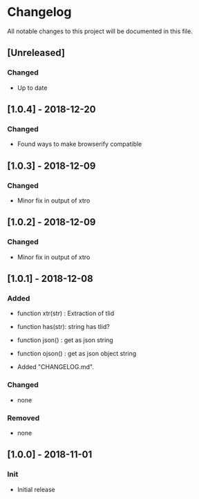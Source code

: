 # Changelog
All notable changes to this project will be documented in this file.
 
## [Unreleased]
### Changed
- Up to date

## [1.0.4] - 2018-12-20
### Changed
- Found ways to make browserify compatible

## [1.0.3] - 2018-12-09
### Changed
- Minor fix in output of xtro

## [1.0.2] - 2018-12-09
### Changed
- Minor fix in output of xtro

## [1.0.1] - 2018-12-08
### Added
- function xtr(str) : Extraction of tlid
- function has(str): string has tlid?
- function json() : get as json string
- function ojson() : get as json object string

- Added  "CHANGELOG.md".

### Changed
- none

### Removed
- none

## [1.0.0] - 2018-11-01
### Init
- Initial release
